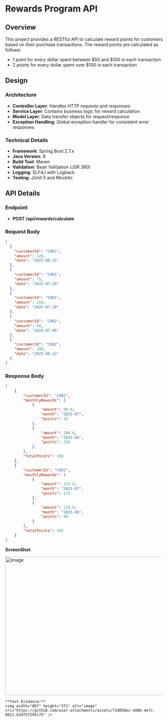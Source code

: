 # Rewards Program API

## Overview
This project provides a RESTful API to calculate reward points for customers based on their purchase transactions. The reward points are calculated as follows:
- 1 point for every dollar spent between $50 and $100 in each transaction
- 2 points for every dollar spent over $100 in each transaction

## Design
### Architecture
- **Controller Layer**: Handles HTTP requests and responses
- **Service Layer**: Contains business logic for reward calculation
- **Model Layer**: Data transfer objects for request/response
- **Exception Handling**: Global exception handler for consistent error responses

### Technical Details
- **Framework**: Spring Boot 2.7.x
- **Java Version**: 8
- **Build Tool**: Maven
- **Validation**: Bean Validation (JSR 380)
- **Logging**: SLF4J with Logback
- **Testing**: JUnit 5 and Mockito

## API Details
### Endpoint
- **POST /api/rewards/calculate**

### Request Body
```json
[
  {
    "customerId": "C001",
    "amount": 120,
    "date": "2025-08-15"
  },
  {
    "customerId": "C001",
    "amount": 75,
    "date": "2025-07-20"
  },
  {
    "customerId": "C001",
    "amount": 150,
    "date": "2025-07-10"
  },
  {
    "customerId": "C002",
    "amount": 60,
    "date": "2025-07-05"
  },
  {
    "customerId": "C002",
    "amount": 200,
    "date": "2025-08-12"
  }
]
```
### Response Body
```json
[
    {
        "customerId": "C002",
        "monthlyRewards": [
            {
                "amount": 60.0,
                "month": "2025-07",
                "points": 10
            },
            {
                "amount": 200.0,
                "month": "2025-08",
                "points": 250
            }
        ],
        "totalPoints": 260
    },
    {
        "customerId": "C001",
        "monthlyRewards": [
            {
                "amount": 225.0,
                "month": "2025-07",
                "points": 175
            },
            {
                "amount": 120.0,
                "month": "2025-08",
                "points": 90
            }
        ],
        "totalPoints": 265
    }
]
```
**ScreenShot**:


<img width="638" height="442" alt="image" src="https://github.com/user-attachments/assets/cb318102-f233-4add-aaef-3ed69c4030ca" />

```
**Test Evidance:**
<img width="897" height="371" alt="image" src="https://github.com/user-attachments/assets/71d858ec-e806-4e7c-8621-b19757295175" />


